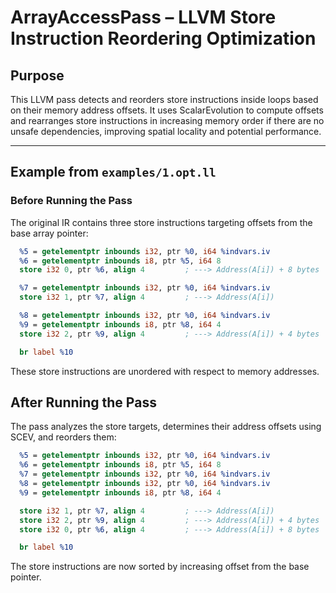 
# ArrayAccessPass – LLVM Store Instruction Reordering Optimization

## Purpose

This LLVM pass detects and reorders store instructions inside loops based on their memory address offsets.
It uses ScalarEvolution to compute offsets and rearranges store instructions in increasing memory order
if there are no unsafe dependencies, improving spatial locality and potential performance.

---

## Example from `examples/1.opt.ll`

### Before Running the Pass

The original IR contains three store instructions targeting offsets from the base array pointer:

```llvm
  %5 = getelementptr inbounds i32, ptr %0, i64 %indvars.iv
  %6 = getelementptr inbounds i8, ptr %5, i64 8
  store i32 0, ptr %6, align 4         ; ---> Address(A[i]) + 8 bytes

  %7 = getelementptr inbounds i32, ptr %0, i64 %indvars.iv
  store i32 1, ptr %7, align 4         ; ---> Address(A[i])

  %8 = getelementptr inbounds i32, ptr %0, i64 %indvars.iv
  %9 = getelementptr inbounds i8, ptr %8, i64 4
  store i32 2, ptr %9, align 4         ; ---> Address(A[i]) + 4 bytes

  br label %10
```

These store instructions are unordered with respect to memory addresses.

## After Running the Pass

The pass analyzes the store targets, determines their address offsets using SCEV, and reorders them:

```llvm
  %5 = getelementptr inbounds i32, ptr %0, i64 %indvars.iv
  %6 = getelementptr inbounds i8, ptr %5, i64 8
  %7 = getelementptr inbounds i32, ptr %0, i64 %indvars.iv
  %8 = getelementptr inbounds i32, ptr %0, i64 %indvars.iv
  %9 = getelementptr inbounds i8, ptr %8, i64 4

  store i32 1, ptr %7, align 4         ; ---> Address(A[i])
  store i32 2, ptr %9, align 4         ; ---> Address(A[i]) + 4 bytes
  store i32 0, ptr %6, align 4         ; ---> Address(A[i]) + 8 bytes

  br label %10
```

The store instructions are now sorted by increasing offset from the base pointer.
